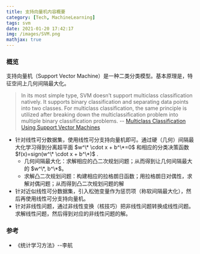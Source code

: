 ```yaml
---
title: 支持向量机内容概要
category: [Tech, MachineLearning]
tags: svm
date: 2021-01-20 17:42:17
img: /images/SVM.png
mathjax: true
---
```


### 概览
支持向量机（Support Vector Machine）是一种二类分类模型。基本原理是，特征空间上几何间隔最大化。

> In its most simple type, SVM doesn’t support multiclass classification natively. It supports binary classification and separating data points into two classes. For multiclass classification, the same principle is utilized after breaking down the multiclassification problem into multiple binary classification problems. -- [Multiclass Classification Using Support Vector Machines
](https://www.baeldung.com/cs/svm-multiclass-classification#:~:text=Multiclass%20Classification%20Using%20SVM,data%20points%20into%20two%20classes.&text=The%20idea%20is%20to%20map,separation%20between%20every%20two%20classes)


* 针对线性可分数据集，使用线性可分支持向量机即可。通过硬（几何）间隔最大化学习得到分离超平面 $w^\* \cdot x + b^\*=0$ 和相应的分类决策函数 $f(x)=sign(w^\* \cdot x + b^\*)$ .
  * 几何间隔最大化：求解相应的凸二次规划问题；从而得到让几何间隔最大的 $w^\*, b^\*$。
  * 求解凸二次规划问题：构建相应的拉格朗日函数；用拉格朗日对偶性，求解对偶问题；从而得到凸二次规划问题的解
* 针对近似线性可分数据集，引入松弛变量作为惩罚项（称软间隔最大化），然后再使用线性可分支持向量机。
* 针对非线性问题，通过非线性变换（核技巧）把非线性问题转换成线性问题。求解线性问题，然后得到对应的非线性问题的解。

### 参考
* 《统计学习方法》--李航
